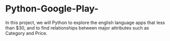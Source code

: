 # Python-Google-Play-
In this project, we will Python to explore the english language apps that less than $30, and to find relationships between major attributes such as Category and Price.
